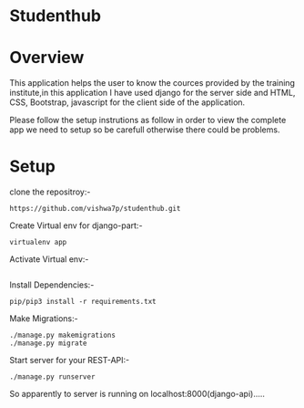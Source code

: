 # Studenthub

# Overview
This application helps the user to know the cources provided by the training institute,in this application I have used django for the server side and HTML, CSS, Bootstrap, javascript for the client side of the application.

Please follow the setup instrutions as follow in order to view the complete app we need to setup so be carefull otherwise there could be problems.

# Setup 

clone the repositroy:-
```
https://github.com/vishwa7p/studenthub.git
```
Create Virtual env for django-part:-
```
virtualenv app
```
Activate Virtual env:-
```
```
Install Dependencies:-
```
pip/pip3 install -r requirements.txt
```
Make Migrations:-
```
./manage.py makemigrations
./manage.py migrate
```
Start server for your REST-API:-
```
./manage.py runserver
```

So apparently to server is running on localhost:8000(django-api).....

